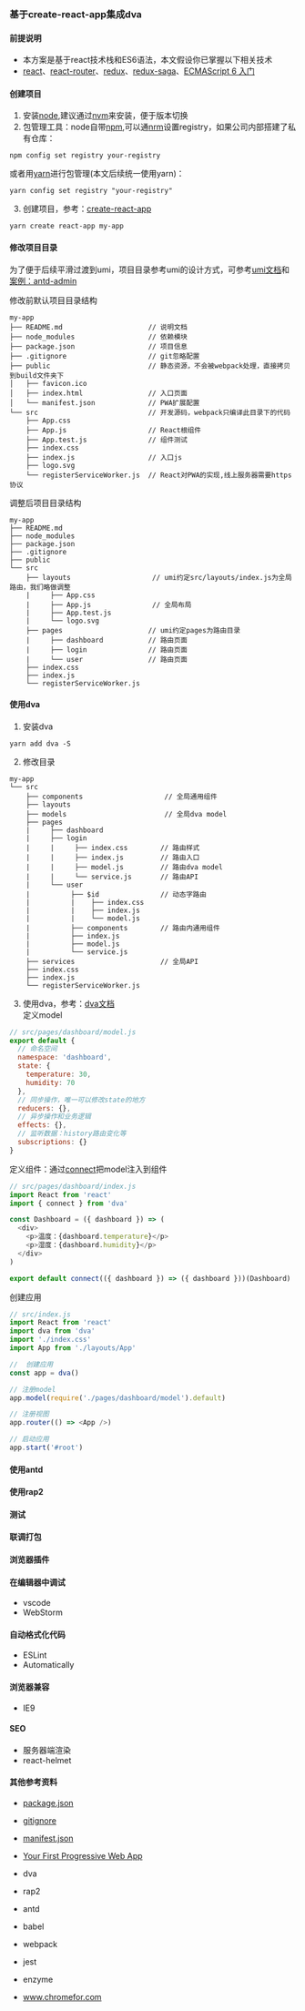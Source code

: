 ### 基于create-react-app集成dva

#### 前提说明
+ 本方案是基于react技术栈和ES6语法，本文假设你已掌握以下相关技术
+ [react](https://reactjs.org/)、[react-router](https://reacttraining.com/react-router/web/guides/philosophy)、[redux](https://redux.js.org)、[redux-saga](https://redux-saga.js.org/)、[ECMAScript 6 入门](http://es6.ruanyifeng.com/)


#### 创建项目
1. 安装[node](https://nodejs.org/en/),建议通过[nvm](https://github.com/creationix/nvm)来安装，便于版本切换
2. 包管理工具：node自带[npm](https://www.npmjs.com/),可以通[nrm](https://github.com/Pana/nrm)设置registry，如果公司内部搭建了私有仓库：
``` 
npm config set registry your-registry
```
或者用[yarn](https://yarnpkg.com/zh-Hans/)进行包管理(本文后续统一使用yarn)：
```
yarn config set registry "your-registry"
```
3. 创建项目，参考：[create-react-app](https://github.com/facebook/create-react-app)
``` 
yarn create react-app my-app 
```

#### 修改项目目录
为了便于后续平滑过渡到umi，项目目录参考umi的设计方式，可参考[umi文档](https://umijs.org/guide/app-structure.html#%E7%9B%AE%E5%BD%95%E5%8F%8A%E7%BA%A6%E5%AE%9A)和[案例：antd-admin](https://github.com/zuiidea/antd-admin)  

修改前默认项目目录结构
``` 
my-app
├── README.md                     // 说明文档
├── node_modules                  // 依赖模块
├── package.json                  // 项目信息
├── .gitignore                    // git忽略配置
├── public                        // 静态资源，不会被webpack处理，直接拷贝到build文件夹下
│   ├── favicon.ico
│   ├── index.html                // 入口页面
│   └── manifest.json             // PWA扩展配置
└── src                           // 开发源码，webpack只编译此目录下的代码
    ├── App.css            
    ├── App.js                    // React根组件
    ├── App.test.js               // 组件测试
    ├── index.css
    ├── index.js                  // 入口js
    ├── logo.svg
    └── registerServiceWorker.js  // React对PWA的实现,线上服务器需要https协议
```
调整后项目目录结构
```
my-app
├── README.md                     
├── node_modules                  
├── package.json                  
├── .gitignore                    
├── public                                 
└── src                          
    ├── layouts                    // umi约定src/layouts/index.js为全局路由，我们略做调整
    |     ├── App.css                    
    |     ├── App.js               // 全局布局
    |     ├── App.test.js  
    |     └── logo.svg  
    ├── pages                     // umi约定pages为路由目录
    |     ├── dashboard           // 路由页面    
    |     ├── login               // 路由页面
    |     └── user                // 路由页面
    ├── index.css
    ├── index.js                  
    └── registerServiceWorker.js 
```

#### 使用dva 
1. 安装dva
```
yarn add dva -S
```
2. 修改目录
```
my-app                                
└── src                    
    ├── components                    // 全局通用组件      
    ├── layouts
    ├── models                        // 全局dva model
    ├── pages                    
    |     ├── dashboard              
    |     ├── login  
    |     |     ├── index.css        // 路由样式            
    |     |     ├── index.js         // 路由入口     
    |     |     ├── model.js         // 路由dva model
    |     |     └── service.js       // 路由API
    |     └── user   
    |          ├── $id               // 动态字路由
    |          |    ├── index.css    
    |          |    ├── index.js     
    |          |    └── model.js     
    |          ├── components        // 路由内通用组件    
    |          ├── index.js               
    |          ├── model.js  
    |          └── service.js  
    ├── services                     // 全局API
    ├── index.css
    ├── index.js                  
    └── registerServiceWorker.js 
```
3. 使用dva，参考：[dva文档](https://dvajs.com)  
定义model
```javascript
// src/pages/dashboard/model.js
export default {
  // 命名空间
  namespace: 'dashboard',
  state: {
    temperature: 30,
    humidity: 70
  },
  // 同步操作，唯一可以修改state的地方
  reducers: {},
  // 异步操作和业务逻辑
  effects: {},
  // 监听数据：history路由变化等
  subscriptions: {}
}
```

定义组件：通过[connect](https://github.com/reduxjs/react-redux/blob/master/docs/api.md#connectmapstatetoprops-mapdispatchtoprops-mergeprops-options)把model注入到组件
```javascript
// src/pages/dashboard/index.js
import React from 'react'
import { connect } from 'dva'

const Dashboard = ({ dashboard }) => (
  <div>
    <p>温度：{dashboard.temperature}</p>
    <p>湿度：{dashboard.humidity}</p>
  </div>
)

export default connect(({ dashboard }) => ({ dashboard }))(Dashboard)
```
创建应用
``` javascript
// src/index.js
import React from 'react'
import dva from 'dva'
import './index.css'
import App from './layouts/App'

//  创建应用
const app = dva()

// 注册model
app.model(require('./pages/dashboard/model').default)

// 注册视图
app.router(() => <App />)

// 启动应用
app.start('#root')
```

#### 使用antd


#### 使用rap2

#### 测试

#### 联调打包

#### 浏览器插件

#### 在编辑器中调试
+ vscode
+ WebStorm

#### 自动格式化代码
+ ESLint
+ Automatically

#### 浏览器兼容
+ IE9

#### SEO
+ 服务器端渲染
+ react-helmet

#### 其他参考资料
+ [package.json](https://docs.npmjs.com/files/package.json)
+ [gitignore](https://git-scm.com/docs/gitignore)
+ [manifest.json](https://developer.mozilla.org/zh-CN/docs/Web/Manifest)
+ [Your First Progressive Web App](https://codelabs.developers.google.com/codelabs/your-first-pwapp/#0)

+ dva
+ rap2
+ antd
+ babel
+ webpack
+ jest
+ enzyme
+ www.chromefor.com
